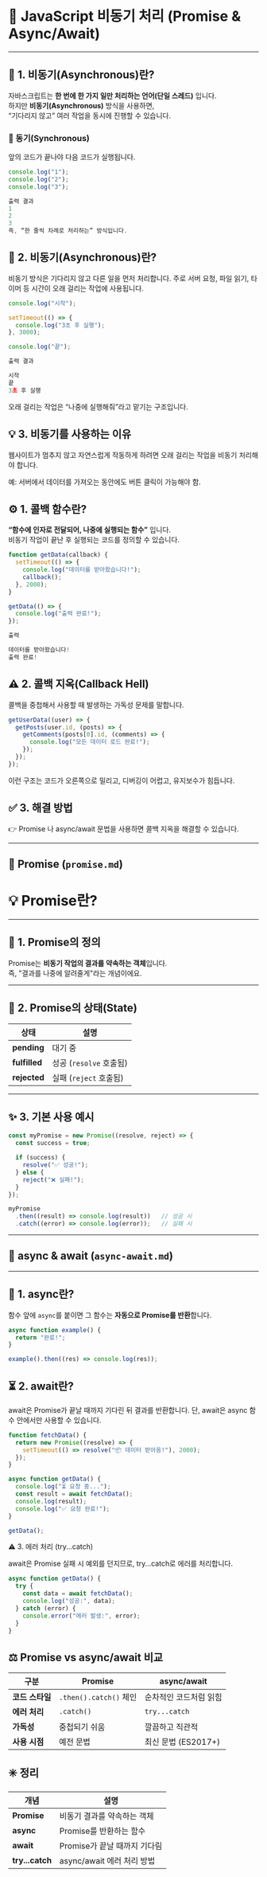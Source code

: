 # 🧩 JavaScript 비동기 처리 (Promise & Async/Await)

---

## 🌈 1. 비동기(Asynchronous)란?

자바스크립트는 **한 번에 한 가지 일만 처리하는 언어(단일 스레드)** 입니다.  
하지만 **비동기(Asynchronous)** 방식을 사용하면,  
“기다리지 않고” 여러 작업을 동시에 진행할 수 있습니다.

### 🔸 동기(Synchronous)
앞의 코드가 끝나야 다음 코드가 실행됩니다.

```js
console.log("1");
console.log("2");
console.log("3");
```
```js
출력 결과
1
2
3
즉, “한 줄씩 차례로 처리하는” 방식입니다.
```

## 🚀 2. 비동기(Asynchronous)란?

비동기 방식은 기다리지 않고 다른 일을 먼저 처리합니다.
주로 서버 요청, 파일 읽기, 타이머 등 시간이 오래 걸리는 작업에 사용됩니다.

```js
console.log("시작");

setTimeout(() => {
  console.log("3초 후 실행");
}, 3000);

console.log("끝");
```
```js
출력 결과

시작
끝
3초 후 실행
```

오래 걸리는 작업은 “나중에 실행해줘”라고 맡기는 구조입니다.

## 💡 3. 비동기를 사용하는 이유

웹사이트가 멈추지 않고 자연스럽게 작동하게 하려면
오래 걸리는 작업을 비동기 처리해야 합니다.

예: 서버에서 데이터를 가져오는 동안에도 버튼 클릭이 가능해야 함.

## ⚙️ 1. 콜백 함수란?

**“함수에 인자로 전달되어, 나중에 실행되는 함수”** 입니다.  
비동기 작업이 끝난 후 실행되는 코드를 정의할 수 있습니다.

```js
function getData(callback) {
  setTimeout(() => {
    console.log("데이터를 받아왔습니다!");
    callback();
  }, 2000);
}

getData(() => {
  console.log("출력 완료!");
});
```
```js
출력

데이터를 받아왔습니다!
출력 완료!
```

## ⚠️ 2. 콜백 지옥(Callback Hell)
콜백을 중첩해서 사용할 때 발생하는 가독성 문제를 말합니다.

```js
getUserData((user) => {
  getPosts(user.id, (posts) => {
    getComments(posts[0].id, (comments) => {
      console.log("모든 데이터 로드 완료!");
    });
  });
});
```
이런 구조는 코드가 오른쪽으로 밀리고, 디버깅이 어렵고, 유지보수가 힘듭니다.

## ✅ 3. 해결 방법

👉 Promise 나 async/await 문법을 사용하면 콜백 지옥을 해결할 수 있습니다.


---

## 📘 Promise (`promise.md`)

# 💡 Promise란?

---

## 🌈 1. Promise의 정의

Promise는 **비동기 작업의 결과를 약속하는 객체**입니다.  
즉, "결과를 나중에 알려줄게"라는 개념이에요.

---

## 🔸 2. Promise의 상태(State)

| 상태 | 설명 |
|------|------|
| **pending** | 대기 중 |
| **fulfilled** | 성공 (`resolve` 호출됨) |
| **rejected** | 실패 (`reject` 호출됨) |

---

## ✨ 3. 기본 사용 예시

```js
const myPromise = new Promise((resolve, reject) => {
  const success = true;

  if (success) {
    resolve("✅ 성공!");
  } else {
    reject("❌ 실패!");
  }
});

myPromise
  .then((result) => console.log(result))   // 성공 시
  .catch((error) => console.log(error));   // 실패 시
```


---

## 📘 async & await (`async-await.md`)

---

## 🌈 1. async란?

함수 앞에 `async`를 붙이면 그 함수는 **자동으로 Promise를 반환**합니다.

```js
async function example() {
  return "완료!";
}

example().then((res) => console.log(res));
```

## ⏳ 2. await란?

await은 Promise가 끝날 때까지 기다린 뒤 결과를 반환합니다. 단, await은 async 함수 안에서만 사용할 수 있습니다.

```js
function fetchData() {
  return new Promise((resolve) => {
    setTimeout(() => resolve("📦 데이터 받아옴!"), 2000);
  });
}

async function getData() {
  console.log("⏳ 요청 중...");
  const result = await fetchData();
  console.log(result);
  console.log("✅ 요청 완료!");
}

getData();

```
⚠️ 3. 에러 처리 (try...catch)

await은 Promise 실패 시 예외를 던지므로, try...catch로 에러를 처리합니다.

```js
async function getData() {
  try {
    const data = await fetchData();
    console.log("성공:", data);
  } catch (error) {
    console.error("에러 발생:", error);
  }
}
```

## ⚖️ Promise vs async/await 비교
| 구분 | Promise | async/await |
|------|----------|-------------|
| **코드 스타일** | `.then().catch()` 체인 | 순차적인 코드처럼 읽힘 |
| **에러 처리** | `.catch()` | `try...catch` |
| **가독성** | 중첩되기 쉬움 | 깔끔하고 직관적 |
| **사용 시점** | 예전 문법 | 최신 문법 (ES2017+) |


## ✳️ 정리

| 개념 | 설명 |
|------|------|
| **Promise** | 비동기 결과를 약속하는 객체 |
| **async** | Promise를 반환하는 함수 |
| **await** | Promise가 끝날 때까지 기다림 |
| **try...catch** | async/await 에러 처리 방법 |



